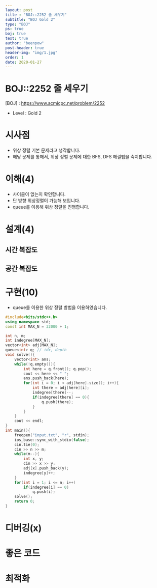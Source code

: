 ```yaml
---
layout: post
title : "BOJ::2252 줄 세우기"
subtitle: "BOJ Gold 2"
type: "BOJ"
ps: true
boj: true
text: true
author: "beenpow"
post-header: true
header-img: "img/1.jpg"
order: 1
date: 2020-01-27
---
```


# BOJ::2252 줄 세우기
[BOJ] : <https://www.acmicpc.net/problem/2252>
- Level : Gold 2

# 시사점
- 위상 정렬 기본 문제라고 생각합니다.
- 해당 문제를 통해서, 위상 정렬 문제에 대한 BFS, DFS 해결법을 숙지합니다.

# 이해(4)
- 사이클이 없는지 확인합니다.
- 단 방향 위상정렬이 가능해 보입니다.
- queue를 이용해 위상 정렬을 진행합니다.

# 설계(4)

## 시간 복잡도

## 공간 복잡도

# 구현(10)
- queue를 이용한 위상 정렬 방법을 이용하였습니다.


```cpp
#include<bits/stdc++.h>
using namespace std;
const int MAX_N = 32000 + 1;

int n, m;
int indegree[MAX_N];
vector<int> adj[MAX_N];
queue<int> q; // idx, depth
void solve(){
    vector<int> ans;
    while(!q.empty()){
        int here = q.front(); q.pop();
        cout << here << " ";
        ans.push_back(here);
        for(int i = 0; i < adj[here].size(); i++){
            int there = adj[here][i];
            indegree[there]--;
            if(indegree[there] == 0){
                q.push(there);
            }
        }
    }
    cout << endl;
}
int main(){
    freopen("input.txt", "r", stdin);
    ios_base::sync_with_stdio(false);
    cin.tie(0);
    cin >> n >> m;
    while(m--){
        int x, y;
        cin >> x >> y;
        adj[x].push_back(y);
        indegree[y]++;
    }
    for(int i = 1; i <= n; i++)
        if(indegree[i] == 0)
            q.push(i);
    solve();
    return 0;
}
```

# 디버깅(x)

# 좋은 코드

# 최적화
